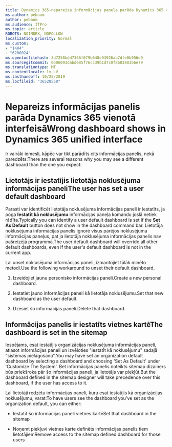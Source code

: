 ```yaml
---
title: Dynamics 365-nepareiza informācijas paneļa parāda Dynamics 365 vienotā interfeisā
ms.author: pebaum
author: pebaum
ms.audience: ITPro
ms.topic: article
ROBOTS: NOINDEX, NOFOLLOW
localization_priority: Normal
ms.custom:
- "1484"
- "6200024"
ms.openlocfilehash: 3d7258bdd7366f679b048e93926ab7dfe0b956d9
ms.sourcegitcommit: 0b06093dabd685f76cc39b1d7c0f8b03883b6e79
ms.translationtype: MT
ms.contentlocale: lv-LV
ms.lasthandoff: 10/25/2019
ms.locfileid: "36528558"
---
```

# <a name="wrong-dashboard-shows-in-dynamics-365-unified-interface"></a><span data-ttu-id="f16d5-102">Nepareizs informācijas panelis parāda Dynamics 365 vienotā interfeisā</span><span class="sxs-lookup"><span data-stu-id="f16d5-102">Wrong dashboard shows in Dynamics 365 unified interface</span></span>

<span data-ttu-id="f16d5-103">Ir vairāki iemesli, kāpēc var tikt parādīts cits informācijas panelis, nekā paredzēts:</span><span class="sxs-lookup"><span data-stu-id="f16d5-103">There are several reasons why you may see a different dashboard than the one you expect:</span></span>

## <a name="the-user-has-set-a-user-default-dashboard"></a><span data-ttu-id="f16d5-104">Lietotājs ir iestatījis lietotāja noklusējuma informācijas paneli</span><span class="sxs-lookup"><span data-stu-id="f16d5-104">The user has set a user default dashboard</span></span> 

<span data-ttu-id="f16d5-105">Parasti var identificēt lietotāja noklusējuma informācijas paneli ir iestatīts, ja poga **Iestatīt kā noklusējumu** informācijas paneļa komandu joslā netiek rādīta.</span><span class="sxs-lookup"><span data-stu-id="f16d5-105">Typically you can identify a user default dashboard is set if the **Set As Default** button does not show in the dashboard command bar.</span></span> <span data-ttu-id="f16d5-106">Lietotāja noklusējuma informācijas panelis ignorē visus pārējos noklusējuma informācijas paneļus, pat ja lietotāja noklusējuma informācijas panelis nav pašreizējā programmā.</span><span class="sxs-lookup"><span data-stu-id="f16d5-106">The user default dashboard will override all other default dashboards, even if the user's default dashboard is not in the current app.</span></span>

<span data-ttu-id="f16d5-107">Lai unset noklusējuma informācijas paneli, izmantojiet tālāk minēto metodi.</span><span class="sxs-lookup"><span data-stu-id="f16d5-107">Use the following workaround to unset their default dashboard.</span></span>

1. <span data-ttu-id="f16d5-108">Izveidojiet jaunu personisko informācijas paneli.</span><span class="sxs-lookup"><span data-stu-id="f16d5-108">Create a new personal dashboard.</span></span>

2. <span data-ttu-id="f16d5-109">Iestatiet jauno informācijas paneli kā lietotāja noklusējumu.</span><span class="sxs-lookup"><span data-stu-id="f16d5-109">Set that new dashboard as the user default.</span></span>

3. <span data-ttu-id="f16d5-110">Dzēsiet šo informācijas paneli.</span><span class="sxs-lookup"><span data-stu-id="f16d5-110">Delete that dashboard.</span></span>

## <a name="the-dashboard-is-set-in-the-sitemap"></a><span data-ttu-id="f16d5-111">Informācijas panelis ir iestatīts vietnes kartē</span><span class="sxs-lookup"><span data-stu-id="f16d5-111">The dashboard is set in the sitemap</span></span>

<span data-ttu-id="f16d5-112">Iespējams, esat iestatījis organizācijas noklusējuma informācijas paneli, atlasot informācijas paneli un izvēloties "iestatīt kā noklusējumu" sadaļā "sistēmas pielāgošana".</span><span class="sxs-lookup"><span data-stu-id="f16d5-112">You may have set an organization default dashboard by selecting a dashboard and choosing 'Set As Default' under 'Customize The System'.</span></span> <span data-ttu-id="f16d5-113">Bet informācijas panelis noteikts sitemap dizainers būs priekšroka pār šo informācijas paneli, ja lietotājs var piekļūt.</span><span class="sxs-lookup"><span data-stu-id="f16d5-113">But the dashboard defined in the sitemap designer will take precedence over this dashboard, if the user has access to it.</span></span>

<span data-ttu-id="f16d5-114">Lai lietotāji redzētu informācijas paneli, kuru esat iestatījis kā organizācijas noklusējumu, varat:</span><span class="sxs-lookup"><span data-stu-id="f16d5-114">To have users see the dashboard you've set as the organization default, you can either:</span></span>

* <span data-ttu-id="f16d5-115">Iestatīt šo informācijas paneli vietnes kartē</span><span class="sxs-lookup"><span data-stu-id="f16d5-115">Set that dashboard in the sitemap</span></span>

* <span data-ttu-id="f16d5-116">Noņemt piekļuvi vietnes karte definēts informācijas panelis tiem lietotājiem</span><span class="sxs-lookup"><span data-stu-id="f16d5-116">Remove access to the sitemap defined dashboard for those users</span></span>
